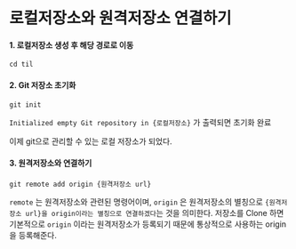 # 로컬저장소와 원격저장소 연결하기

#### 1. 로컬저장소 생성 후 해당 경로로 이동
```
cd til
```

#### 2. Git 저장소 초기화
```
git init
```
`Initialized empty Git repository in {로컬저장소}` 가 출력되면 초기화 완료

이제 git으로 관리할 수 있는 로컬 저장소가 되었다.

#### 3. 원격저장소와 연결하기
```
git remote add origin {원격저장소 url}
```
`remote` 는 원격저장소와 관련된 명령어이며, `origin` 은 원격저장소의 별칭으로 `{원격저장소 url}을 origin이라는 별칭으로 연결하겠다`는 것을 의미한다. 저장소를 Clone 하면 기본적으로 `origin` 이라는 원격저장소가 등록되기 때문에 통상적으로 사용하는 origin을 등록해준다.
